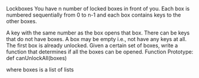 Lockboxes
You have n number of locked boxes in front of you. Each box is numbered sequentially from 0 to n-1 and each box contains keys to the other boxes.

A key with the same number as the box opens that box.
There can be keys that do not have boxes.
A box may be empty i.e., not have any keys at all.
The first box is already unlocked. Given a certain set of boxes, write a function that determines if all the boxes can be opened. Function Prototype:  def canUnlockAll(boxes)

where boxes is a list of lists